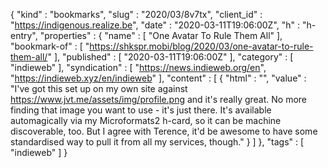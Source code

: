 {
  "kind" : "bookmarks",
  "slug" : "2020/03/8v7tx",
  "client_id" : "https://indigenous.realize.be",
  "date" : "2020-03-11T19:06:00Z",
  "h" : "h-entry",
  "properties" : {
    "name" : [ "One Avatar To Rule Them All" ],
    "bookmark-of" : [ "https://shkspr.mobi/blog/2020/03/one-avatar-to-rule-them-all/" ],
    "published" : [ "2020-03-11T19:06:00Z" ],
    "category" : [ "indieweb" ],
    "syndication" : [ "https://news.indieweb.org/en", "https://indieweb.xyz/en/indieweb" ],
    "content" : [ {
      "html" : "",
      "value" : "I've got this set up on my own site against https://www.jvt.me/assets/img/profile.png and it's really great. No more finding that image you want to use - it's just there. It's available automagically via my Microformats2 h-card, so it can be machine discoverable, too. But I agree with Terence, it'd be awesome to have some standardised way to pull it from all my services, though."
    } ]
  },
  "tags" : [ "indieweb" ]
}
